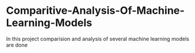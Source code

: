 # Comparitive-Analysis-Of-Machine-Learning-Models
In this project comparision and analysis of several machine learning models are done
